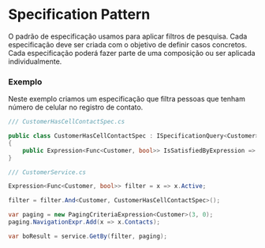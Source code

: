 # Specification Pattern
O padrão de especificação usamos para aplicar filtros de pesquisa. Cada especificação deve ser criada com o objetivo de definir casos concretos. Cada especificação poderá fazer parte de uma composição ou ser aplicada individualmente.

### Exemplo
Neste exemplo criamos um especificação que filtra pessoas que tenham número de celular no registro de contato.

```csharp
/// CustomerHasCellContactSpec.cs

public class CustomerHasCellContactSpec : ISpecificationQuery<Customer>
{
    public Expression<Func<Customer, bool>> IsSatisfiedByExpression => x => x.Contacts.Any(y => y.Type == ContactType.CellPhone);
}

/// CustomerService.cs

Expression<Func<Customer, bool>> filter = x => x.Active;

filter = filter.And<Customer, CustomerHasCellContactSpec>();

var paging = new PagingCriteriaExpression<Customer>(3, 0);
paging.NavigationExpr.Add(x => x.Contacts);

var boResult = service.GetBy(filter, paging);

```
